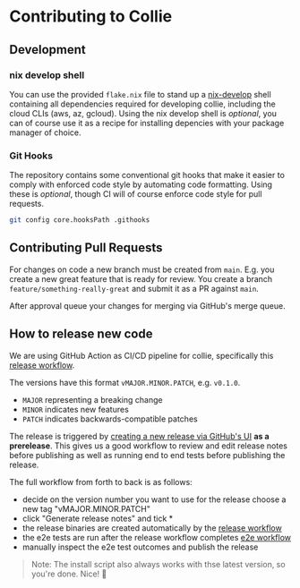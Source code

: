 # Contributing to Collie

## Development

### nix develop shell

You can use the provided `flake.nix` file to stand up a
[nix-develop](https://nix.dev/manual/nix/2.18/command-ref/new-cli/nix3-develop)
shell containing all dependencies required for developing collie, including the
cloud CLIs (aws, az, gcloud). Using the nix develop shell is _optional_, you can
of course use it as a recipe for installing depencies with your package manager
of choice.

### Git Hooks

The repository contains some conventional git hooks that make it easier to
comply with enforced code style by automating code formatting. Using these is
_optional_, though CI will of course enforce code style for pull requests.

```sh
git config core.hooksPath .githooks
```

## Contributing Pull Requests

For changes on code a new branch must be created from `main`. E.g. you create a
new great feature that is ready for review. You create a branch
`feature/something-really-great` and submit it as a PR against `main`.

After approval queue your changes for merging via GitHub's merge queue.

## How to release new code

We are using GitHub Action as CI/CD pipeline for collie, specifically this
[release workflow](.github/workflows/releases.yml).

The versions have this format `vMAJOR.MINOR.PATCH`, e.g. `v0.1.0`.

- `MAJOR` representing a breaking change
- `MINOR` indicates new features
- `PATCH` indicates backwards-compatible patches

The release is triggered by
[creating a new release via GitHub's UI](https://github.com/meshcloud/collie-cli/releases/new)
**as a prerelease**. This gives us a good workflow to review and edit release
notes before publishing as well as running end to end tests before publishing
the release.

The full workflow from forth to back is as follows:

- decide on the version number you want to use for the release choose a new tag
  "vMAJOR.MINOR.PATCH"
- click "Generate release notes" and tick *
- the release binaries are created automatically by the
  [release workflow](.github/workflows/releases.yml)
- the e2e tests are run after the release workflow completes
  [e2e workflow](.github/workflows/e2e.yml)
- manually inspect the e2e test outcomes and publish the release

> Note: The install script also always works with thse latest version, so you're
> done. Nice! 🎉
